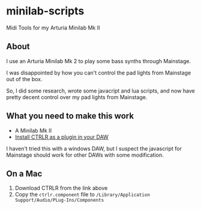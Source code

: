 # minilab-scripts
Midi Tools for my Arturia Minilab Mk II

## About

I use an Arturia Minilab Mk 2 to play some bass synths through Mainstage.

I was disappointed by how you can't control the pad lights from Mainstage out of the box.

So, I did some research, wrote some javacript and lua scripts, and now have pretty decent control over my pad lights from Mainstage.

## What you need to make this work

- A Minilab Mk II
- [Install CTRLR as a plugin in your DAW](https://ctrlr.org/nightly/)

I haven't tried this with a windows DAW, but I suspect the javascript for Mainstage should work for other DAWs with some modification.

## On a Mac
1. Download CTRLR from the link above
2. Copy the `ctrlr.component` file to `/Library/Application Support/Audio/PLug-Ins/Components`
